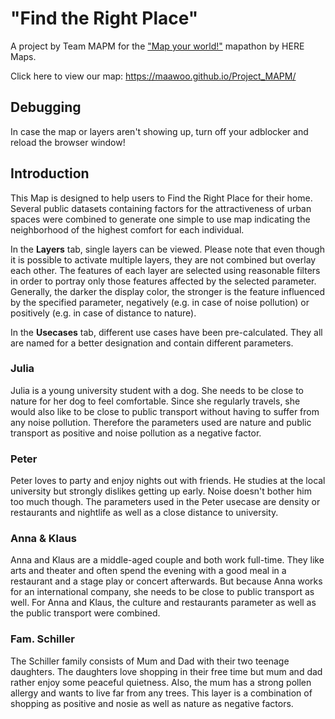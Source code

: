 # "Find the Right Place"
A project by Team MAPM for the ["Map your world!"](https://www.agorize.com/en/challenges/heremapathon) mapathon by HERE Maps.

Click here to view our map:
https://maawoo.github.io/Project_MAPM/

## Debugging
In case the map or layers aren't showing up, turn off your adblocker and reload
the browser window!

## Introduction

This Map is designed to help users to Find the Right Place for their home.
Several public datasets containing factors for the attractiveness of 
urban spaces were combined to generate one simple to use map indicating
the neighborhood of the highest comfort for each individual.

In the **Layers** tab, single layers can be viewed. Please note that even
though it is possible to activate multiple layers, they are not combined 
but overlay each other. The features of each layer are selected using 
reasonable filters in order to portray only those features affected by 
the selected parameter. Generally, the darker the display color, the 
stronger is the feature influenced by the specified parameter, negatively
(e.g. in case of noise pollution) or positively (e.g. in case of 
distance to nature). 

In the **Usecases** tab, different use cases have been pre-calculated. They 
all are named for a better designation and contain different parameters.

### Julia
Julia is a young university student with a dog. She needs to be close to 
nature for her dog to feel comfortable. Since she regularly travels, she 
would also like to be close to public transport without having to suffer 
from any noise pollution. Therefore the parameters used are nature and 
public transport as positive and noise pollution as a negative factor.

### Peter
Peter loves to party and enjoy nights out with friends. He studies at
the local university but strongly dislikes getting up early. Noise 
doesn't bother him too much though. The parameters used in the Peter
usecase are density or restaurants and nightlife as well as a close
distance to university. 

### Anna & Klaus
Anna and Klaus are a middle-aged couple and both work full-time. They 
like arts and theater and often spend the evening with a good meal in
a restaurant and a stage play or concert afterwards. But because 
Anna works for an international company, she needs to be close to 
public transport as well. For Anna and Klaus, the culture and 
restaurants parameter as well as the public transport were combined.

### Fam. Schiller
The Schiller family consists of Mum and Dad with their two teenage 
daughters. The daughters love shopping in their free time but mum 
and dad rather enjoy some peaceful quietness. Also, the mum has a 
strong pollen allergy and wants to live far from any trees. This 
layer is a combination of shopping as positive and nosie as well 
as nature as negative factors.
